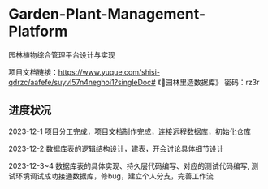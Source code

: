 # Garden-Plant-Management-Platform
园林植物综合管理平台设计与实现

项目文档链接：https://www.yuque.com/shisi-qdrzc/aafefe/suyvl57n4neghoi1?singleDoc# 《🌲园林里造数据库》 密码：rz3r

## 进度状况
2023-12-1 项目分工完成，项目文档制作完成，连接远程数据库，初始化仓库

2023-12-2 数据库表的逻辑结构设计，建表，开会讨论具体细节设计

2023-12-3~4 数据库表的具体实现、持久层代码编写、对应的测试代码编写, 测试环境调试成功接通数据库，修bug，建立个人分支，完善工作流
